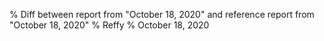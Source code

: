% Diff between report from "October 18, 2020" and reference report from "October 18, 2020"
% Reffy
% October 18, 2020

